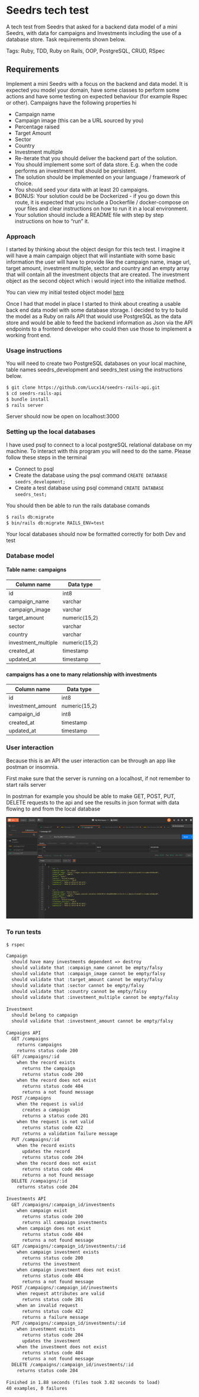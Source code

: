 # Seedrs tech test

A tech test from Seedrs that asked for a backend data model of a mini Seedrs, with data for campaigns and Investments including the use of a database store. Task requirements shown below.

Tags: Ruby, TDD, Ruby on Rails, OOP, PostgreSQL, CRUD, RSpec

## Requirements

Implement a mini Seedrs with a focus on the backend and data model. It is expected you model your domain, have some classes to perform some actions and have some testing on expected behaviour (for example Rspec or other).
Campaigns have the following properties
hi
* Campaign name
* Campaign image (this can be a URL sourced by you)
* Percentage raised
* Target Amount
* Sector
* Country
* Investment multiple
* Re-iterate that you should deliver the backend part of the solution.
* You should implement some sort of data store. E.g. when the code performs an investment that
should be persistent.
* The solution should be implemented on your language / framework of choice.
* You should seed your data with at least 20 campaigns.
* BONUS: Your solution could be be Dockerized - if you go down this route, it is expected that
you include a Dockerfile / docker-compose on your files and clear instructions on how to run it
in a local environment.
* Your solution should include a README file with step by step instructions on how to “run” it.

### Approach

I started by thinking about the object design for this tech test. I imagine it will have a main campaign object that will instantiate with some basic information the user will have to provide like the campaign name, image url, target amount, investment multiple, sector and country and an empty array that will contain all the investment objects that are created. The investment object as the second object which i would inject into the initialize method.

You can view my initial tested object model [here](https://github.com/Lucx14/seedrs-object-model)

Once I had that model in place I started to think about creating a usable back end data model with some database storage. I decided to try to build the model as a Ruby on rails API that would use PostgreSQL as the data store and would be able to feed the backend information as Json via the API endpoints to a frontend developer who could then use those to implement a working front end.

### Usage instructions

You will need to create two PostgreSQL databases on your local machine, table names seedrs_development and seedrs_test using the instructions below.

```
$ git clone https://github.com/Lucx14/seedrs-rails-api.git
$ cd seedrs-rails-api
$ bundle install
$ rails server
```

Server should now be open on localhost:3000

### Setting up the local databases

I have used psql to connect to a local postgreSQL relational database on my machine. To interact with this program you will need to do the same. Please follow these steps in the terminal

* Connect to psql
* Create the database using the psql command `CREATE DATABASE seedrs_development;`
* Create a test database using psql command `CREATE DATABASE seedrs_test;`

You should then be able to run the rails database comands

```
$ rails db:migrate
$ bin/rails db:migrate RAILS_ENV=test
```

Your local databases should now be formatted correctly for both Dev and test

### Database model

#### Table name: campaigns

| Column name   |  Data type     |
| ------------- | -------------- |
| id            | int8           |
| campaign_name          | varchar   |
| campaign_image    | varchar      |
| target_amount | numeric(15,2) |
| sector | varchar |
| country | varchar |
| investment_multiple | numeric(15,2) |
| created_at | timestamp |
| updated_at | timestamp |

#### campaigns has a one to many relationship with investments

| Column name   |  Data type     |
| ------------- | -------------- |
| id            | int8           |
| investment_amount          | numeric(15,2)   |
| campaign_id    | int8      |
| created_at | timestamp |
| updated_at | timestamp |

### User interaction

Because this is an API the user interaction can be through an app like postman or insomnia.

First make sure that the server is running on a localhost, if not remember to start rails server

In postman for example you should be able to make GET, POST, PUT, DELETE requests to the api and see the results in json format with data flowing to and from the local database

<p align="center"><img src="./public/Screenshot_postman.png"/></p>

### To run tests

```
$ rspec
```

```
Campaign
  should have many investments dependent => destroy
  should validate that :campaign_name cannot be empty/falsy
  should validate that :campaign_image cannot be empty/falsy
  should validate that :target_amount cannot be empty/falsy
  should validate that :sector cannot be empty/falsy
  should validate that :country cannot be empty/falsy
  should validate that :investment_multiple cannot be empty/falsy

Investment
  should belong to campaign
  should validate that :investment_amount cannot be empty/falsy

Campaigns API
  GET /campaigns
    returns campaigns
    returns status code 200
  GET /campaigns/:id
    when the record exists
      returns the campaign
      returns status code 200
    when the record does not exist
      returns status code 404
      returns a not found message
  POST /campaigns
    when the request is valid
      creates a campaign
      returns a status code 201
    when the request is not valid
      returns status code 422
      returns a validation failure message
  PUT /campaigns/:id
    when the record exists
      updates the record
      returns status code 204
    when the record does not exist
      returns status code 404
      returns a not found message
  DELETE /campaigns/:id
    returns status code 204

Investments API
  GET /campaigns/:campaign_id/investments
    when campaign exist
      returns status code 200
      returns all campaign investments
    when campaign does not exist
      returns status code 404
      returns a not found message
  GET /campaigns/:campaign_id/investments/:id
    when campaign investment exists
      returns status code 200
      returns the investment
    when campaign investment does not exist
      returns status code 404
      returns a not found message
  POST /campaigns/:campaign_id/investments
    when request attributes are valid
      returns status code 201
    when an invalid request
      returns status code 422
      returns a failure message
  PUT /campaigns/:campaign_id/investments/:id
    when investment exists
      returns status code 204
      updates the investment
    when the investment does not exist
      returns status code 404
      returns a not found message
  DELETE /campaigns/:campaign_id/investments/:id
    returns status code 204

Finished in 1.88 seconds (files took 3.02 seconds to load)
40 examples, 0 failures
```
